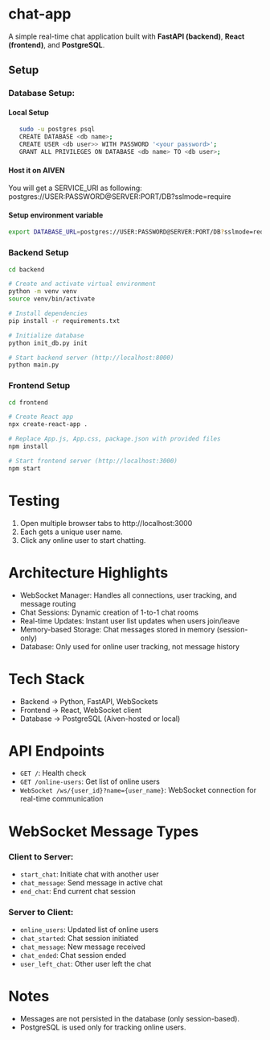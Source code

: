 
# chat-app

A simple real-time chat application built with **FastAPI (backend)**, **React (frontend)**, and **PostgreSQL**.

## Setup

### Database Setup:

#### Local Setup 

```bash   # Create PostgreSQL database
   sudo -u postgres psql
   CREATE DATABASE <db name>;
   CREATE USER <db user>> WITH PASSWORD '<your password>';
   GRANT ALL PRIVILEGES ON DATABASE <db name> TO <db user>;
```

#### Host it on AIVEN

You will get a SERVICE_URI as following:
postgres://USER:PASSWORD@SERVER:PORT/DB?sslmode=require

#### Setup environment variable

```bash
export DATABASE_URL=postgres://USER:PASSWORD@SERVER:PORT/DB?sslmode=require
```

### Backend Setup

```bash   
cd backend

# Create and activate virtual environment
python -m venv venv
source venv/bin/activate

# Install dependencies
pip install -r requirements.txt

# Initialize database
python init_db.py init

# Start backend server (http://localhost:8000)
python main.py
```

### Frontend Setup

```bash   
cd frontend

# Create React app
npx create-react-app .

# Replace App.js, App.css, package.json with provided files
npm install

# Start frontend server (http://localhost:3000)
npm start
```


# Testing

1. Open multiple browser tabs to http://localhost:3000
2. Each gets a unique user name.
3. Click any online user to start chatting.



# Architecture Highlights

* WebSocket Manager: Handles all connections, user tracking, and message routing
* Chat Sessions: Dynamic creation of 1-to-1 chat rooms
* Real-time Updates: Instant user list updates when users join/leave
* Memory-based Storage: Chat messages stored in memory (session-only)
* Database: Only used for online user tracking, not message history


# Tech Stack

* Backend → Python, FastAPI, WebSockets
* Frontend → React, WebSocket client
* Database → PostgreSQL (Aiven-hosted or local)


# API Endpoints

- `GET /`: Health check
- `GET /online-users`: Get list of online users
- `WebSocket /ws/{user_id}?name={user_name}`: WebSocket connection for real-time communication


# WebSocket Message Types

### Client to Server:

- `start_chat`: Initiate chat with another user
- `chat_message`: Send message in active chat
- `end_chat`: End current chat session

### Server to Client:

- `online_users`: Updated list of online users
- `chat_started`: Chat session initiated
- `chat_message`: New message received
- `chat_ended`: Chat session ended
- `user_left_chat`: Other user left the chat


# Notes

* Messages are not persisted in the database (only session-based).
* PostgreSQL is used only for tracking online users.